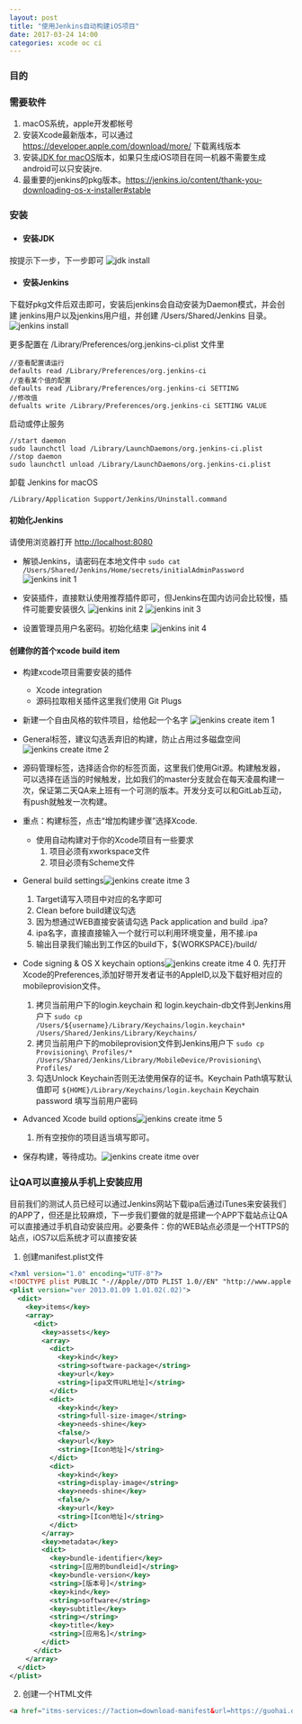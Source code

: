 ```yaml
---
layout: post
title: "使用Jenkins自动构建iOS项目"
date: 2017-03-24 14:00
categories: xcode oc ci
---
```


### 目的 ###



### 需要软件 ###

1. macOS系统，apple开发都帐号
2. 安装Xcode最新版本，可以通过 https://developer.apple.com/download/more/ 下载离线版本
3. 安装[JDK for macOS](http://www.oracle.com/technetwork/java/javase/downloads/jdk8-downloads-2133151.html)版本，如果只生成iOS项目在同一机器不需要生成android可以只安装jre.
4. 最重要的jenkins的pkg版本。https://jenkins.io/content/thank-you-downloading-os-x-installer#stable

### 安装 ###

* #### 安装JDK ####

按提示下一步，下一步即可
![jdk install](http://guohai163.github.io/doc-pic/jenkins4xcode/jdk-install.png)

* #### 安装Jenkins ####

下载好pkg文件后双击即可，安装后jenkins会自动安装为Daemon模式，并会创建 jenkins用户以及jenkins用户组，并创建 /Users/Shared/Jenkins 目录。
![jenkins install](http://guohai163.github.io/doc-pic/jenkins4xcode/jenkins-install.png)

更多配置在 /Library/Preferences/org.jenkins-ci.plist 文件里

~~~
//查看配置请运行
defaults read /Library/Preferences/org.jenkins-ci
//查看某个值的配置
defaults read /Library/Preferences/org.jenkins-ci SETTING
//修改值
defualts write /Library/Preferences/org.jenkins-ci SETTING VALUE
~~~

启动或停止服务

```
//start daemon
sudo launchctl load /Library/LaunchDaemons/org.jenkins-ci.plist
//stop daemon
sudo launchctl unload /Library/LaunchDaemons/org.jenkins-ci.plist
```

卸载 Jenkins for macOS
```
/Library/Application Support/Jenkins/Uninstall.command
```

#### 初始化Jenkins ####

请使用浏览器打开 [http://localhost:8080](http://localhost:8080)

* 解锁Jenkins，请密码在本地文件中 ``` sudo cat /Users/Shared/Jenkins/Home/secrets/initialAdminPassword ```
![jenkins init 1](http://guohai163.github.io/doc-pic/jenkins4xcode/jenkins-init-1.png)

* 安装插件，直接默认使用推荐插件即可，但Jenkins在国内访问会比较慢，插件可能要安装很久
![jenkins init 2](http://guohai163.github.io/doc-pic/jenkins4xcode/jenkins-init-2.png)
![jenkins init 3](http://guohai163.github.io/doc-pic/jenkins4xcode/jenkins-init-3.png)

* 设置管理员用户名密码。初始化结束
![jenkins init 4](http://guohai163.github.io/doc-pic/jenkins4xcode/jenkins-init-4.png)

#### 创建你的首个xcode build item ####
* 构建xcode项目需要安装的插件
   * Xcode integration
   * 源码拉取相关插件这里我们使用 Git Plugs
* 新建一个自由风格的软件项目，给他起一个名字
![jenkins create item 1](http://guohai163.github.io/doc-pic/jenkins4xcode/jenkins-create-item-1.png)
* General标签，建议勾选丢弃旧的构建，防止占用过多磁盘空间
![jenkins create itme 2](http://guohai163.github.io/doc-pic/jenkins4xcode/jenkins-create-item-2.png)
* 源码管理标签，选择适合你的标签页面，这里我们使用Git源。构建触发器，可以选择在适当的时候触发，比如我们的master分支就会在每天凌晨构建一次，保证第二天QA来上班有一个可测的版本。开发分支可以和GitLab互动，有push就触发一次构建。
* 重点：构建标签，点击“增加构建步骤”选择Xcode.
    * 使用自动构建对于你的Xcode项目有一些要求
        1. 项目必须有xworkspace文件
        2. 项目必须有Scheme文件

* General build settings![jenkins create itme 3](http://guohai163.github.io/doc-pic/jenkins4xcode/jenkins-create-item-3.png)

    1. Target请写入项目中对应的名字即可
    2. Clean before build建议勾选
    3. 因为想通过WEB直接安装请勾选 Pack application and build .ipa?
    4. ipa名字，直接直接输入一个就行可以利用环境变量，用不接.ipa
    5. 输出目录我们输出到工作区的build下，${WORKSPACE}/build/

* Code signing & OS X keychain options![jenkins create itme 4](http://guohai163.github.io/doc-pic/jenkins4xcode/jenkins-create-item-4.png)
    0. 先打开Xcode的Preferences,添加好带开发者证书的AppleID,以及下载好相对应的mobileprovision文件。
    1. 拷贝当前用户下的login.keychain 和 login.keychain-db文件到Jenkins用户下 ``` sudo cp /Users/${username}/Library/Keychains/login.keychain* /Users/Shared/Jenkins/Library/Keychains/ ```
    2. 拷贝当前用户下的mobileprovision文件到Jenkins用户下 ```sudo cp Provisioning\ Profiles/* /Users/Shared/Jenkins/Library/MobileDevice/Provisioning\ Profiles/```
    3. 勾选Unlock Keychain否则无法使用保存的证书。Keychain Path填写默认值即可 ```${HOME}/Library/Keychains/login.keychain``` Keychain password 填写当前用户密码
* Advanced Xcode build options![jenkins create itme 5](http://guohai163.github.io/doc-pic/jenkins4xcode/jenkins-create-item-5.png)
    1. 所有空按你的项目适当填写即可。
* 保存构建，等待成功。![jenkins create itme over](http://guohai163.github.io/doc-pic/jenkins4xcode/jenkins-create-item-over.png)

### 让QA可以直接从手机上安装应用 ###
目前我们的测试人员已经可以通过Jenkins网站下载ipa后通过iTunes来安装我们的APP了，但还是比较麻烦，下一步我们要做的就是搭建一个APP下载站点让QA可以直接通过手机自动安装应用。必要条件：你的WEB站点必须是一个HTTPS的站点，iOS7以后系统才可以直接安装

1. 创建manifest.plist文件
```xml
<?xml version="1.0" encoding="UTF-8"?>
<!DOCTYPE plist PUBLIC "-//Apple//DTD PLIST 1.0//EN" "http://www.apple.com/DTDs/PropertyList-1.0.dtd">
<plist version="ver 2013.01.09 1.01.02(.02)">
  <dict>
    <key>items</key>
    <array>
      <dict>
        <key>assets</key>
        <array>
          <dict>
            <key>kind</key>
            <string>software-package</string>
            <key>url</key>
            <string>[ipa文件URL地址]</string>
          </dict>
          <dict>
            <key>kind</key>
            <string>full-size-image</string>
            <key>needs-shine</key>
            <false/>
            <key>url</key>
            <string>[Icon地址]</string>
          </dict>
          <dict>
            <key>kind</key>
            <string>display-image</string>
            <key>needs-shine</key>
            <false/>
            <key>url</key>
            <string>[Icon地址]</string>
          </dict>
        </array>
        <key>metadata</key>
        <dict>
          <key>bundle-identifier</key>
          <string>[应用的bundleid]</string>
          <key>bundle-version</key>
          <string>[版本号]</string>
          <key>kind</key>
          <string>software</string>
          <key>subtitle</key>
          <string></string>
          <key>title</key>
          <string>[应用名]</string>
        </dict>
      </dict>
    </array>
  </dict>
</plist>
```
2. 创建一个HTML文件
```html
<a href="itms-services://?action=download-manifest&url=https://guohai.org/manifest.plist">点击安装location</a>
```

